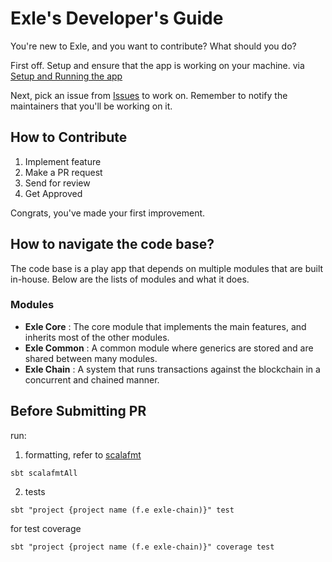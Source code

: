 # Exle's Developer's Guide

You're new to Exle, and you want to contribute? What should you do?

First off. Setup and ensure that the app is working on your machine. via [Setup and Running the app](../../README.md/#running-this-app)

Next, pick an issue from [Issues](https://github.com/Ergo-Lend/exle-dot/issues) to work on. Remember to notify the maintainers that you'll be working on it. 

## How to Contribute
1. Implement feature
2. Make a PR request
3. Send for review
4. Get Approved

Congrats, you've made your first improvement.

## How to navigate the code base?
The code base is a play app that depends on multiple modules that are built in-house. Below are the lists of modules and what it does.

### Modules
- **Exle Core**
: The core module that implements the main features, and inherits most of the other modules.
- **Exle Common**
: A common module where generics are stored and are shared between many modules.
- **Exle Chain**
: A system that runs transactions against the blockchain in a concurrent and chained manner.

## Before Submitting PR
run:
1. formatting, refer to [scalafmt](https://scalameta.org/scalafmt/docs/installation.html#task-keys)
```shell
sbt scalafmtAll
```
2. tests
```shell
sbt "project {project name (f.e exle-chain)}" test
```
for test coverage 
```shell
sbt "project {project name (f.e exle-chain)}" coverage test
```